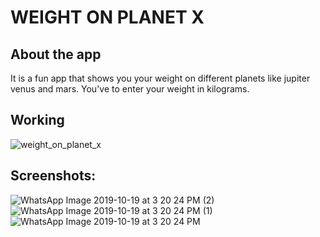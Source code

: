 # WEIGHT ON PLANET X

## About the app

It is a fun app that shows you your weight on different planets like jupiter venus and mars.
You've to enter your weight in kilograms.

## Working

![weight_on_planet_x](https://user-images.githubusercontent.com/44740658/67145905-4869e000-f2a3-11e9-8d73-e3267d52d3cb.gif)

## Screenshots:

![WhatsApp Image 2019-10-19 at 3 20 24 PM (2)](https://user-images.githubusercontent.com/44740658/67142956-08dfcb80-f284-11e9-980b-1d280c6f6080.jpeg)
![WhatsApp Image 2019-10-19 at 3 20 24 PM (1)](https://user-images.githubusercontent.com/44740658/67142957-08dfcb80-f284-11e9-9421-c339300723aa.jpeg)
![WhatsApp Image 2019-10-19 at 3 20 24 PM](https://user-images.githubusercontent.com/44740658/67142958-09786200-f284-11e9-93d9-e8377e2360b7.jpeg)
